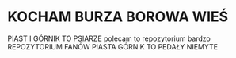 # KOCHAM BURZA BOROWA WIEŚ
PIAST I GÓRNIK TO PSIARZE
polecam to repozytorium bardzo
REPOZYTORIUM FANÓW PIASTA
GÓRNIK TO PEDAŁY NIEMYTE

